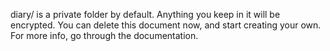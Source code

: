 diary/ is a private folder by default.
Anything you keep in it will be encrypted.
You can delete this document now, and start creating your own.
For more info, go through the documentation.
